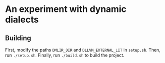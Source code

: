 # An experiment with dynamic dialects

## Building

First, modify the paths `DMLIR_DIR` and `DLLVM_EXTERNAL_LIT` in `setup.sh`.
Then, run `./setup.sh`.
Finally, run `./build.sh` to build the project.
